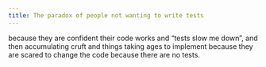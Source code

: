 ```yaml
---
title: The paradox of people not wanting to write tests
---
```


 because they are confident their code works and “tests slow me down”, and then accumulating cruft and things taking ages to implement because they are scared to change the code because there are no tests.
